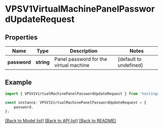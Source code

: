 # VPSV1VirtualMachinePanelPasswordUpdateRequest


## Properties

Name | Type | Description | Notes
------------ | ------------- | ------------- | -------------
**password** | **string** | Panel password for the virtual machine | [default to undefined]

## Example

```typescript
import { VPSV1VirtualMachinePanelPasswordUpdateRequest } from 'hostinger-api-sdk';

const instance: VPSV1VirtualMachinePanelPasswordUpdateRequest = {
    password,
};
```

[[Back to Model list]](../README.md#documentation-for-models) [[Back to API list]](../README.md#documentation-for-api-endpoints) [[Back to README]](../README.md)
